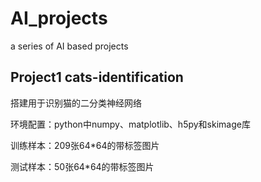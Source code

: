 # AI_projects
a series of AI based projects

## Project1 cats-identification
搭建用于识别猫的二分类神经网络

环境配置：python中numpy、matplotlib、h5py和skimage库

训练样本：209张64*64的带标签图片

测试样本：50张64*64的带标签图片